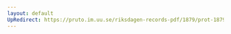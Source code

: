 ```yaml
---
layout: default
UpRedirect: https://pruto.im.uu.se/riksdagen-records-pdf/1879/prot-1879--ak--039/prot-1879--ak--039_009.pdf
---
```

